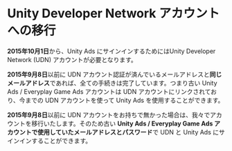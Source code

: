 # Unity Developer Network アカウントへの移行

**2015年10月1日**から、Unity Ads にサインインするためにはUnity Developer Network (UDN) アカウントが必要となります。

**2015年9月8日**以前に UDN アカウント認証が済んでいるメールアドレスと**同じメールアドレス**であれば、全ての手続きは完了しています。つまり古い Unity Ads /  Everyplay Game Ads アカウントは UDN アカウントにリンクされており、今までの UDN アカウントを使って Unity Ads を使用することができます。

**2015年9月8日**以前に UDN アカウントをお持ちで無かった場合は、我々でアカウントを移行いたします。そのため古い **Unity Ads /  Everyplay Game Ads アカウントで使用していたメールアドレスとパスワード**で UDN と Unity Ads にサインインすることができます。 